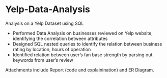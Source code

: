 # Yelp-Data-Analysis
Analysis on a Yelp Dataset using SQL

* Performed Data Analysis on businesses reviewed on Yelp website, identifying the correlation between attributes
* Designed SQL nested queries to identify the relation between business rating by location, hours of operation
* Identified relation between user’s fan base strength by parsing out keywords from user’s review

Attachments include Report (code and explainination) and ER Diagram.
